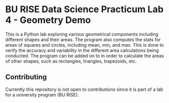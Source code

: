 # BU RISE Data Science Practicum Lab 4 - Geometry Demo

This is a Python lab exploring various geometrical components including different shapes and their areas. The program also computes the stats for areas of squares and circles, including mean, min, and max. This is done to verify the accuracy and variability in the different area calculations being conducted. The program can be added on to in order to calculate the areas of other shapes, such as rectangles, triangles, trapezoids, etc.



## Contributing

Currently this repository is not open to contributions since it is part of a lab for a university program (BU RISE).

